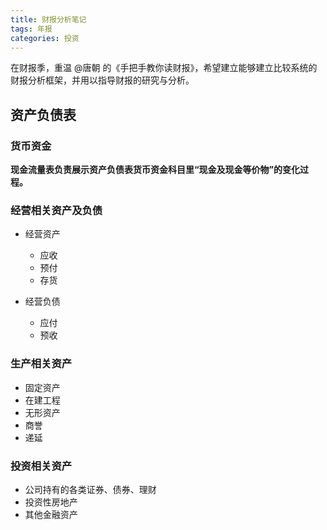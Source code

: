 ```yaml
---
title: 财报分析笔记
tags: 年报
categories: 投资
---
```


在财报季，重温 @唐朝 的《手把手教你读财报》，希望建立能够建立比较系统的财报分析框架，并用以指导财报的研究与分析。

## 资产负债表

### 货币资金

**现金流量表负责展示资产负债表货币资金科目里“现金及现金等价物”的变化过程。**

### 经营相关资产及负债

- 经营资产
  - 应收
  - 预付
  - 存货

- 经营负债
  - 应付
  - 预收

### 生产相关资产

- 固定资产
- 在建工程
- 无形资产
- 商誉
- 递延

### 投资相关资产

- 公司持有的各类证券、债券、理财
- 投资性房地产
- 其他金融资产
